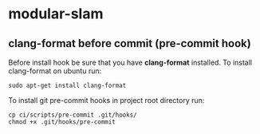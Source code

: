 # modular-slam

## clang-format before commit (pre-commit hook)
Before install hook be sure that you have **clang-format** installed. 
To install clang-format on ubuntu run:

`sudo apt-get install clang-format`

To install git pre-commit hooks in project root directory run:


    cp ci/scripts/pre-commit .git/hooks/
    chmod +x .git/hooks/pre-commit

